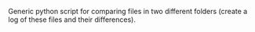 Generic python script for comparing files in two different folders (create a log of these files and their differences).

